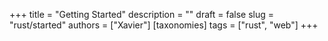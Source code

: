+++
title = "Getting Started"
description = ""
draft = false
slug = "rust/started"
authors = ["Xavier"]
[taxonomies]
tags = ["rust", "web"]
+++

